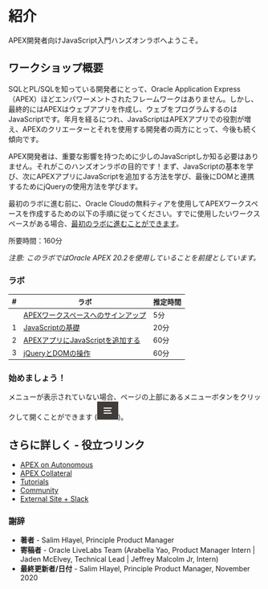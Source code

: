 # 紹介

APEX開発者向けJavaScript入門ハンズオンラボへようこそ。

## ワークショップ概要

SQLとPL/SQLを知っている開発者にとって、Oracle Application Express（APEX）ほどエンパワーメントされたフレームワークはありません。しかし、最終的にはAPEXはウェブアプリを作成し、ウェブをプログラムするのはJavaScriptです。年月を経るにつれ、JavaScriptはAPEXアプリでの役割が増え、APEXのクリエーターとそれを使用する開発者の両方にとって、今後も続く傾向です。

APEX開発者は、重要な影響を持つために少しのJavaScriptしか知る必要はありません。それがこのハンズオンラボの目的です！まず、JavaScriptの基本を学び、次にAPEXアプリにJavaScriptを追加する方法を学び、最後にDOMと連携するためにjQueryの使用方法を学びます。

最初のラボに進む前に、Oracle Cloudの無料ティアを使用してAPEXワークスペースを作成するための以下の手順に従ってください。すでに使用したいワークスペースがある場合、[最初のラボに進むことができます](?lab=lab-1-javascript-basics)。

所要時間：160分

*注意: このラボではOracle APEX 20.2を使用していることを前提としています。*

### ラボ

| # | ラボ | 推定時間 |
| --- | --- | --- |
|   | [APEXワークスペースへのサインアップ](?lab=sign-up-for-apex-workspace) | 5分 |
| 1 | [JavaScriptの基礎](?lab=lab-1-javascript-basics) | 20分 |
| 2 | [APEXアプリにJavaScriptを追加する](?lab=lab-2-adding-javascript-apex-apps) | 60分 |
| 3 | [jQueryとDOMの操作](?lab=lab-3-working-dom-jquery) | 60分 |

### **始めましょう！**

メニューが表示されていない場合、ページの上部にあるメニューボタンをクリックして開くことができます (![メニューアイコン](./images/menu-button.png))。

## さらに詳しく - 役立つリンク

- [APEX on Autonomous](https://apex.oracle.com/autonomous)
- [APEX Collateral](https://apex.oracle.com)
- [Tutorials](https://apex.oracle.com/en/learn/tutorials)
- [Community](https://apex.oracle.com/community)
- [External Site + Slack](http://apex.world)

### 謝辞

 - **著者** -  Salim Hlayel, Principle Product Manager
 - **寄稿者** - Oracle LiveLabs Team (Arabella Yao, Product Manager Intern | Jaden McElvey, Technical Lead | Jeffrey Malcolm Jr, Intern)
 - **最終更新者/日付** - Salim Hlayel, Principle Product Manager, November 2020
